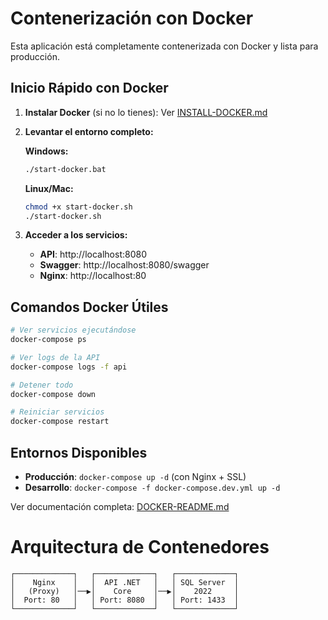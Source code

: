 # Contenerización con Docker

Esta aplicación está completamente contenerizada con Docker y lista para producción.

## Inicio Rápido con Docker

1. **Instalar Docker** (si no lo tienes): Ver [INSTALL-DOCKER.md](INSTALL-DOCKER.md)

2. **Levantar el entorno completo:**

   **Windows:**
   ```bash
   ./start-docker.bat
   ```

   **Linux/Mac:**
   ```bash
   chmod +x start-docker.sh
   ./start-docker.sh
   ```

3. **Acceder a los servicios:**
   - **API**: http://localhost:8080
   - **Swagger**: http://localhost:8080/swagger
   - **Nginx**: http://localhost:80

## Comandos Docker Útiles

```bash
# Ver servicios ejecutándose
docker-compose ps

# Ver logs de la API
docker-compose logs -f api

# Detener todo
docker-compose down

# Reiniciar servicios
docker-compose restart
```

## Entornos Disponibles

- **Producción**: `docker-compose up -d` (con Nginx + SSL)
- **Desarrollo**: `docker-compose -f docker-compose.dev.yml up -d`

Ver documentación completa: [DOCKER-README.md](DOCKER-README.md)

# Arquitectura de Contenedores

```
┌─────────────┐   ┌─────────────┐   ┌─────────────┐
│    Nginx    │   │  API .NET   │   │ SQL Server  │
│   (Proxy)   │──▶│    Core     │──▶│    2022     │
│  Port: 80   │   │ Port: 8080  │   │ Port: 1433  │
└─────────────┘   └─────────────┘   └─────────────┘
```